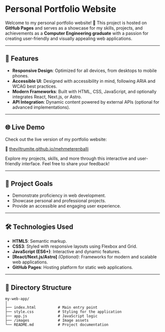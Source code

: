 # Personal Portfolio Website

Welcome to my personal portfolio website! 🎉 This project is hosted on **GitHub Pages** and serves as a showcase for my skills, projects, and achievements as a **Computer Engineering graduate** with a passion for creating user-friendly and visually appealing web applications.

---

## 🌟 Features
- **Responsive Design**: Optimized for all devices, from desktops to mobile phones.
- **Accessible UI**: Designed with accessibility in mind, following ARIA and WCAG best practices.
- **Modern Frameworks**: Built with HTML, CSS, JavaScript, and optionally integrates React, Next.js, or Astro.
- **API Integration**: Dynamic content powered by external APIs (optional for advanced implementations).

---

## 🌐 Live Demo

Check out the live version of my portfolio website:

🔗 [theviltrumite.github.io/mehmeterenballi](https://theviltrumite.github.io/mehmeterenballi/)

Explore my projects, skills, and more through this interactive and user-friendly interface. Feel free to share your feedback!

---

## 🚀 Project Goals
- Demonstrate proficiency in web development.
- Showcase personal and professional projects.
- Provide an accessible and engaging user experience.

---

## 🛠️ Technologies Used
- **HTML5**: Semantic markup.
- **CSS3**: Styled with responsive layouts using Flexbox and Grid.
- **JavaScript (ES6+)**: Interactive and dynamic features.
- **[React/Next.js/Astro]** *(Optional)*: Frameworks for modern and scalable web applications.
- **GitHub Pages**: Hosting platform for static web applications.

---

## 📂 Directory Structure
```plaintext
my-web-app/
│
├── index.html          # Main entry point
├── style.css           # Styling for the application
├── app.js              # JavaScript logic
├── /images             # Image assets
└── README.md           # Project documentation
